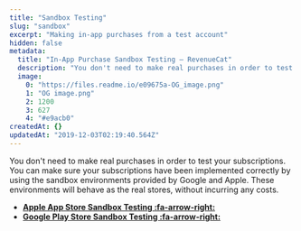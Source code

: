 ```yaml
---
title: "Sandbox Testing"
slug: "sandbox"
excerpt: "Making in-app purchases from a test account"
hidden: false
metadata: 
  title: "In-App Purchase Sandbox Testing – RevenueCat"
  description: "You don't need to make real purchases in order to test your subscriptions. You can make sure your subscriptions have been implemented correctly by using the sandbox environments provided by Google and Apple. These environments will behave as the real stores, without incurring any costs."
  image: 
    0: "https://files.readme.io/e09675a-OG_image.png"
    1: "OG image.png"
    2: 1200
    3: 627
    4: "#e9acb0"
createdAt: {}
updatedAt: "2019-12-03T02:19:40.564Z"
---
```

You don't need to make real purchases in order to test your subscriptions. You can make sure your subscriptions have been implemented correctly by using the sandbox environments provided by Google and Apple. These environments will behave as the real stores, without incurring any costs.

- **[Apple App Store Sandbox Testing :fa-arrow-right:](doc:apple-app-store)**
- **[Google Play Store Sandbox Testing :fa-arrow-right:](doc:google-play-store)**